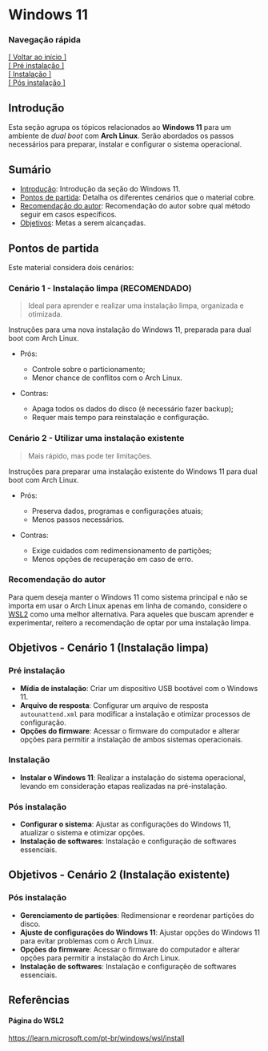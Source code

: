 # Windows 11

### Navegação rápida

[[ Voltar ao início ]](../README.md#dual-boot---arch-linux--windows-11)  
[[ Pré instalação ]](./0-pre-install/README.md#windows-11--pré-instalação)  
[[ Instalação ]](./1-installation/README.md#windows-11--instalação)  
[[ Pós instalação ]](./2-post-install/README.md#windows-11--pós-instalação)

## Introdução

Esta seção agrupa os tópicos relacionados ao **Windows 11** para um ambiente de *dual boot* com **Arch Linux**. Serão abordados os passos necessários para preparar, instalar e configurar o sistema operacional.

## Sumário

* [Introdução](./README.md#introdução): Introdução da seção do Windows 11.
* [Pontos de partida](./README.md#pontos-de-partida): Detalha os diferentes cenários que o material cobre.
* [Recomendação do autor](./README.md#recomendação-do-autor): Recomendação do autor sobre qual método seguir em casos específicos.
* [Objetivos](./README.md#objetivos): Metas a serem alcançadas.

## Pontos de partida

Este material considera dois cenários:  

### Cenário 1 - Instalação limpa (RECOMENDADO)

> Ideal para aprender e realizar uma instalação limpa, organizada e otimizada.

Instruções para uma nova instalação do Windows 11, preparada para dual boot com Arch Linux.

* Prós: 
  * Controle sobre o particionamento; 
  * Menor chance de conflitos com o Arch Linux.  

* Contras: 
  * Apaga todos os dados do disco (é necessário fazer backup);
  * Requer mais tempo para reinstalação e configuração.

### Cenário 2 - Utilizar uma instalação existente

> Mais rápido, mas pode ter limitações.

Instruções para preparar uma instalação existente do Windows 11 para dual boot com Arch Linux.

* Prós: 
  * Preserva dados, programas e configurações atuais; 
  * Menos passos necessários.  

* Contras: 
  * Exige cuidados com redimensionamento de partições; 
  * Menos opções de recuperação em caso de erro.

### Recomendação do autor

Para quem deseja manter o Windows 11 como sistema principal e não se importa em usar o Arch Linux apenas em linha de comando, considere o [WSL2](./README.md#página-do-wsl2) como uma melhor alternativa. Para aqueles que buscam aprender e experimentar, reitero a recomendação de optar por uma instalação limpa.

## Objetivos - Cenário 1 (Instalação limpa)

### Pré instalação
* **Mídia de instalação**: Criar um dispositivo USB bootável com o Windows 11.
* **Arquivo de resposta**: Configurar um arquivo de resposta `autounattend.xml` para modificar a instalação e otimizar processos de configuração.
* **Opções do firmware**: Acessar o firmware do computador e alterar opções para permitir a instalação de ambos sistemas operacionais.

### Instalação
* **Instalar o Windows 11**: Realizar a instalação do sistema operacional, levando em consideração etapas realizadas na pré-instalação.

### Pós instalação
* **Configurar o sistema**: Ajustar as configurações do Windows 11, atualizar o sistema e otimizar opções.
* **Instalação de softwares**: Instalação e configuração de softwares essenciais.

## Objetivos - Cenário 2 (Instalação existente)

### Pós instalação
* **Gerenciamento de partições**: Redimensionar e reordenar partições do disco.
* **Ajuste de configurações do Windows 11**: Ajustar opções do Windows 11 para evitar problemas com o Arch Linux.
* **Opções do firmware**: Acessar o firmware do computador e alterar opções para permitir a instalação do Arch Linux.
* **Instalação de softwares**: Instalação e configuraçẽo de softwares essenciais.

## Referências
#### Página do WSL2
https://learn.microsoft.com/pt-br/windows/wsl/install